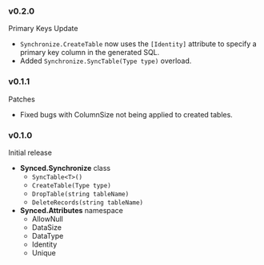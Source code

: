### v0.2.0
Primary Keys Update
 * `Synchronize.CreateTable` now uses the `[Identity]` attribute to specify a primary key column in the generated SQL.
 * Added `Synchronize.SyncTable(Type type)` overload.

### v0.1.1
Patches
 * Fixed bugs with ColumnSize not being applied to created tables.

### v0.1.0
Initial release
 * **Synced.Synchronize** class
    * `SyncTable<T>()`
    * `CreateTable(Type type)`
    * `DropTable(string tableName)`
    * `DeleteRecords(string tableName)`
 * **Synced.Attributes** namespace
    * AllowNull
    * DataSize
    * DataType
    * Identity
    * Unique